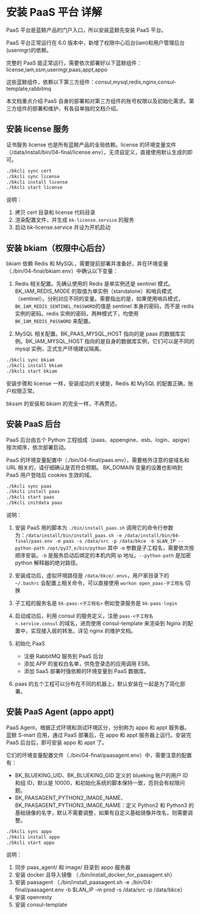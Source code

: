 # 安装 PaaS 平台 详解

PaaS 平台是蓝鲸产品的门户入口，所以安装蓝鲸先安装 PaaS 平台。

PaaS 平台正常运行在 6.0 版本中，新增了权限中心后台(iam)和用户管理后台(usermgr)的依赖。

完整的 PaaS 能正常运行，需要依次部署好以下蓝鲸组件： license,iam,ssm,usermgr,paas,appt,appo

这些蓝鲸组件，依赖以下第三方组件：consul,mysql,redis,nginx,consul-template,rabbitmq

本文档重点介绍 PaaS 自身的部署和对第三方组件的账号权限以及初始化需求。第三方组件的部署和维护，有各自单独的文档介绍。

## 安装 license 服务

证书服务 license 也是所有蓝鲸产品的全局依赖。license 的环境变量文件（/data/install/bin/04-final/license.env），无须自定义，直接使用默认生成的即可。

```bash
./bkcli sync cert
./bkcli sync license
./bkcli install license
./bkcli start license
```

说明：
1. 拷贝 cert 目录和 license 代码目录
2. 渲染配置文件，并生成 `bk-license.service` 的服务
3. 启动 bk-license.service 并设为开机启动

## 安装 bkiam（权限中心后台）

bkiam 依赖 Redis 和 MySQL，需要提前部署并准备好，并在环境变量（./bin/04-final/bkiam.env）中确认以下变量：

1. Redis 相关配置。先确认使用的 Redis 是单实例还是 sentinel 模式。BK_IAM_REDIS_MODE 的取值为单实例（standalone）和哨兵模式（sentinel）。分别对应不同的变量。需要指出的是，如果使用哨兵模式，`BK_IAM_REDIS_SENTINEL_PASSWORD`的值是 sentinel 本身的密码，而不是 redis 实例的密码。redis 实例的密码，两种模式下，均使用 `BK_IAM_REDIS_PASSWORD` 来配置。

2. MySQL 相关配置。BK_PAAS_MYSQL_HOST 指向的是 paas 的数据库实例。BK_IAM_MYSQL_HOST 指向的是自身的数据库实例，它们可以是不同的 mysql 实例，正式生产环境建议隔离。

```bash
./bkcli sync bkiam
./bkcli install bkiam
./bkcli start bkiam
```

安装步骤和 license 一样，安装成功的关键是，Redis 和 MySQL 的配置正确，账户权限正常。

bkssm 的安装和 bkiam 的完全一样，不再赘述。

## 安装 PaaS 后台

PaaS 后台由五个 Python 工程组成（paas、appengine、esb、login、apigw）按次顺序，依次部署启动。

PaaS 的环境变量配置中（./bin/04-final/paas.env），需要格外注意的是域名和 URL 相关的，请仔细确认是否符合预期。
BK_DOMAIN 变量的设置也影响到 PaaS 用户登陆后 cookies 生效的域。

```bash
./bkcli sync paas
./bkcli install paas
./bkcli start paas
./bkcli initdata paas
```

说明：

1. 安装 PaaS 用的脚本为 `./bin/install_paas.sh` 调用它的命令行参数为：`/data/install/bin/install_paas.sh -e /data/install/bin/04-final/paas.env -m paas -s /data/src -p /data/bkce -b $LAN_IP --python-path /opt/py27_e/bin/python` 其中 `-m` 参数是子工程名，需要依次按顺序安装。`-b` 是服务启动后绑定的本机内网 ip 地址。`--python-path` 是加密 python 解释器的绝对路径。
2. 安装成功后，虚拟环境路径是 `/data/bkce/.envs`，用户家目录下的 `~/.bashrc` 会配置上相关命令，可以直接使用 `workon open_paas-子工程名` 切换
3. 子工程的服务名是 `bk-paas-<子工程名>` 例如登录服务是 `bk-paas-login` 
4. 启动成功后，利用 consul 的服务定义，注册 `paas-<子工程名>.service.consul` 的域名，进而使用 consul-template 来渲染到 Nginx 的配置中，实现接入层的转发。详见 nginx 的维护文档。
5. 初始化 PaaS 

    - 注册 RabbitMQ 服务到 PaaS 后台
    - 添加 APP 的鉴权白名单，供免登录态的应用调用 ESB。
    - 添加 SaaS 部署时强依赖的环境变量到 PaaS 数据库。
6. paas 的五个工程可以分布在不同的机器上，默认安装在一起是为了简化部署。

## 安装 PaaS Agent (appo appt)

PaaS Agent，根据正式环境和测试环境区分，分别称为 appo 和 appt 服务器。蓝鲸 S-mart 应用，通过 PaaS 部署后，在 appo 和 appt 服务器上运行。安装完 PaaS 后台后，即可安装 appo 和 appt 了。

它们的环境变量配置文件（./bin/04-final/paasagent.env）中，需要注意的配置有：

- BK_BLUEKING_UID、BK_BLUEKING_GID 定义的 blueking 账户的用户 ID 和组 ID，默认是 10000，和初始化系统的脚本保持一致，否则会有权限问题。
- BK_PAASAGENT_PYTHON2_IMAGE_NAME、BK_PAASAGENT_PYTHON3_IMAGE_NAME：定义 Python2 和 Python3 的基础镜像的名字，默认不需要调整，如果有自定义基础镜像并改名，则需要调整。

```bash
./bkcli sync appo
./bkcli install appo
./bkcli start appo
```

说明：

1. 同步 paas_agent/ 和 image/ 目录到 appo 服务器
2. 安装 docker 且导入镜像 （./bin/install_docker_for_paasagent.sh）
3. 安装 paasagent （./bin/install_paasagent.sh -e ./bin/04-final/paasagent.env -b $LAN_IP -m prod -s /data/src -p /data/bkce）
4. 安装 openresty 
5. 安装 consul-template 